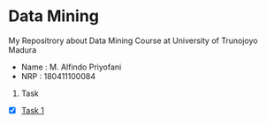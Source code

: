 # Data Mining
My Repositrory about Data Mining Course at University of Trunojoyo Madura

* Name  : M. Alfindo Priyofani
* NRP   : 180411100084
1. Task
  - [x] [Task 1](https://github.com/malpyon/Penambangan-Data/blob/master/Tugas1_data_minig.ipynb/)
